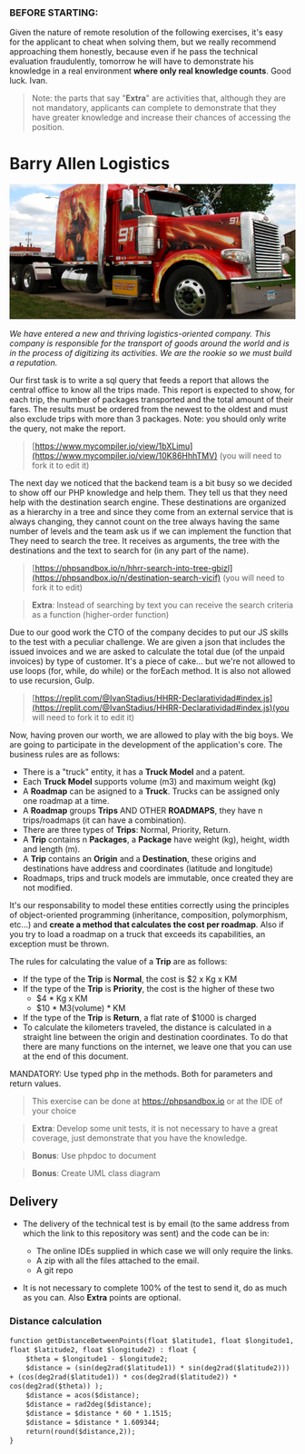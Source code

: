 ### BEFORE STARTING:
Given the nature of remote resolution of the following exercises, it's easy for the applicant to cheat when solving them, but we really recommend approaching them honestly, because even if he pass the technical evaluation fraudulently, tomorrow he will have to demonstrate his knowledge in a real environment **where only real knowledge counts**. Good luck. Ivan.

> Note: the parts that say "**Extra**" are activities that, although they are not mandatory, applicants can complete to demonstrate that they have greater knowledge and increase their chances of accessing the position.

# Barry Allen Logistics

![Barry Allen Logistics](./flash.png)

_We have entered a new and thriving logistics-oriented company. This company is responsible for the transport of goods around the world and is in the process of digitizing its activities. We are the rookie so we must build a reputation._

Our first task is to write a sql query that feeds a report that allows the central office to know all the trips made. This report is expected to show, for each trip, the number of packages transported and the total amount of their fares. The results must be ordered from the newest to the oldest and must also exclude trips with more than 3 packages. Note: you should only write the query, not make the report.

> [https://www.mycompiler.io/view/1bXLimu](https://www.mycompiler.io/view/10K86HhhTMV) (you will need to fork it to edit it)

The next day we noticed that the backend team is a bit busy so we decided to show off our PHP knowledge and help them. They tell us that they need help with the destination search engine. These destinations are organized as a hierarchy in a tree and since they come from an external service that is always changing, they cannot count on the tree always having the same number of levels and the team ask us if we can implement the function that They need to search the tree. It receives as arguments, the tree with the destinations and the text to search for (in any part of the name).

> [https://phpsandbox.io/n/hhrr-search-into-tree-gbizl](https://phpsandbox.io/n/destination-search-vicif) (you will need to fork it to edit)

> **Extra**: Instead of searching by text you can receive the search criteria as a function (higher-order function)

Due to our good work the CTO of the company decides to put our JS skills to the test with a peculiar challenge. We are given a json that includes the issued invoices and we are asked to calculate the total due (of the unpaid invoices) by type of customer. It's a piece of cake... but we're not allowed to use loops (for, while, do while) or the forEach method. It is also not allowed to use recursion, Gulp.

> [https://replit.com/@IvanStadius/HHRR-Declaratividad#index.js](https://replit.com/@IvanStadius/HHRR-Declaratividad#index.js)(you will need to fork it to edit it)

Now, having proven our worth, we are allowed to play with the big boys. We are going to participate in the development of the application's core. The business rules are as follows:

* There is a "truck" entity, it has a **Truck Model** and a patent.
* Each **Truck Model** supports volume (m3) and maximum weight (kg)
* A **Roadmap** can be asigned to a **Truck**. Trucks can be assigned only one roadmap at a time.
* A **Roadmap** groups **Trips** AND OTHER **ROADMAPS**, they have n trips/roadmaps (it can have a combination).
* There are three types of **Trips**: Normal, Priority, Return.
* A **Trip** contains n **Packages**, a **Package** have weight (kg), height, width and length (m).
* A **Trip** contains an **Origin** and a **Destination**, these origins and destinations have address and coordinates (latitude and longitude)
* Roadmaps, trips and truck models are immutable, once created they are not modified.

It's our responsability to model these entities correctly using the principles of object-oriented programming (inheritance, composition, polymorphism, etc...) and **create a method that calculates the cost per roadmap**. Also if you try to load a roadmap on a truck that exceeds its capabilities, an exception must be thrown. 

The rules for calculating the value of a **Trip** are as follows:

* If the type of the **Trip** is **Normal**, the cost is $2 x Kg x KM
* If the type of the **Trip** is **Priority**, the cost is the higher of these two
    * $4 * Kg x KM
    * $10 * M3(volume) * KM
* If the type of the **Trip** is **Return**, a flat rate of $1000 is charged
* To calculate the kilometers traveled, the distance is calculated in a straight line between the origin and destination coordinates. To do that there are many functions on the internet, we leave one that you can use at the end of this document.

MANDATORY: Use typed php in the methods. Both for parameters and return values.

> This exercise can be done at https://phpsandbox.io or at the IDE of your choice

> **Extra**: Develop some unit tests, it is not necessary to have a great coverage, just demonstrate that you have the knowledge.

> **Bonus**: Use phpdoc to document

> **Bonus**: Create UML class diagram

## Delivery
* The delivery of the technical test is by email (to the same address from which the link to this repository was sent) and the code can be in:
    * The online IDEs supplied in which case we will only require the links.
    * A zip with all the files attached to the email.
    * A git repo

* It is not necessary to complete 100% of the test to send it, do as much as you can. Also **Extra** points are optional.



### Distance calculation


```
function getDistanceBetweenPoints(float $latitude1, float $longitude1, float $latitude2, float $longitude2) : float {
    $theta = $longitude1 - $longitude2;
    $distance = (sin(deg2rad($latitude1)) * sin(deg2rad($latitude2))) + (cos(deg2rad($latitude1)) * cos(deg2rad($latitude2)) * cos(deg2rad($theta)) );
    $distance = acos($distance);
    $distance = rad2deg($distance);
    $distance = $distance * 60 * 1.1515;
    $distance = $distance * 1.609344;
    return(round($distance,2));
}
```
